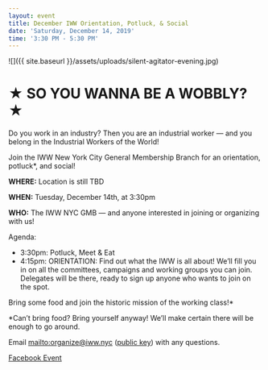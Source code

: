 ```yaml
---
layout: event
title: December IWW Orientation, Potluck, & Social
date: 'Saturday, December 14, 2019'
time: '3:30 PM - 5:30 PM'
---
```

![]({{ site.baseurl }}/assets/uploads/silent-agitator-evening.jpg)
# ★ SO YOU WANNA BE A WOBBLY? ★

Do you work in an industry? Then you are an industrial worker — and you belong in the Industrial Workers of the World!

Join the IWW New York City General Membership Branch for an orientation, potluck*, and social!

**WHERE:** Location is still TBD

**WHEN:** Tuesday, December 14th, at 3:30pm

**WHO:** The IWW NYC GMB — and anyone interested in joining or organizing with us!

Agenda:

* 3:30pm: Potluck, Meet & Eat
* 4:15pm: ORIENTATION: Find out what the IWW is all about! We’ll fill you in on all the committees, campaigns and working groups you can join. Delegates will be there, ready to sign up anyone who wants to join on the spot.

Bring some food and join the historic mission of the working class!*

*Can’t bring food? Bring yourself anyway! We’ll make certain there will be enough to go around.

Email <mailto:organize@iww.nyc> ([public key](/assets/keys/publickey.organize@iww.nyc.asc)) with any questions.

[Facebook Event](https://www.facebook.com/events/1302687376605983/)
